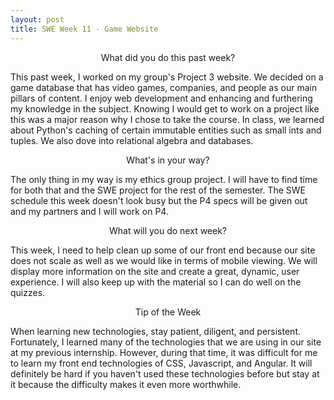 ```yaml
---
layout: post
title: SWE Week 11 - Game Website
---
```


<p align="center"> What did you do this past week? </p>
This past week, I worked on my group's Project 3 website. We decided on a game database that has video games, companies, and people as our main pillars of content. I enjoy web development and enhancing and furthering my knowledge in the subject. Knowing I would get to work on a project like this was a major reason why I chose to take the course. In class, we learned about Python's caching of certain immutable entities such as small ints and tuples. We also dove into relational algebra and databases.

<p align="center"> What's in your way? </p>
The only thing in my way is my ethics group project. I will have to find time for both that and the SWE project for the rest of the semester. The SWE schedule this week doesn't look busy but the P4 specs will be given out and my partners and I will work on P4.

<p align="center"> What will you do next week? </p>
This week, I need to help clean up some of our front end because our site does not scale as well as we would like in terms of mobile viewing. We will display more information on the site and create a great, dynamic, user experience. I will also keep up with the material so I can do well on the quizzes. 

<p align="center"> Tip of the Week </p>
When learning new technologies, stay patient, diligent, and persistent. Fortunately, I learned many of the technologies that we are using in our site at my previous internship. However, during that time, it was difficult for me to learn my front end technologies of CSS, Javascript, and Angular. It will definitely be hard if you haven't used these technologies before but stay at it because the difficulty makes it even more worthwhile.
